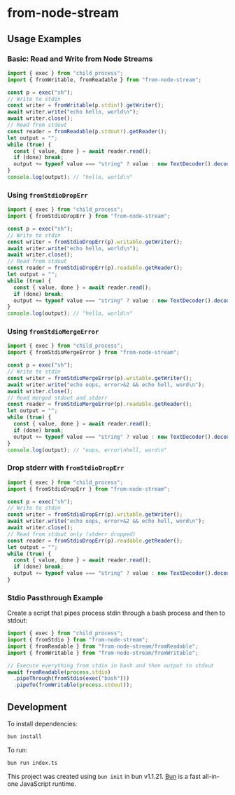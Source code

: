 # from-node-stream

## Usage Examples

### Basic: Read and Write from Node Streams

```ts
import { exec } from "child_process";
import { fromWritable, fromReadable } from "from-node-stream";

const p = exec("sh");
// Write to stdin
const writer = fromWritable(p.stdin!).getWriter();
await writer.write("echo hello, world\n");
await writer.close();
// Read from stdout
const reader = fromReadable(p.stdout!).getReader();
let output = "";
while (true) {
  const { value, done } = await reader.read();
  if (done) break;
  output += typeof value === "string" ? value : new TextDecoder().decode(value);
}
console.log(output); // "hello, world\n"
```

### Using `fromStdioDropErr`

```ts
import { exec } from "child_process";
import { fromStdioDropErr } from "from-node-stream";

const p = exec("sh");
// Write to stdin
const writer = fromStdioDropErr(p).writable.getWriter();
await writer.write("echo hello, world\n");
await writer.close();
// Read from stdout
const reader = fromStdioDropErr(p).readable.getReader();
let output = "";
while (true) {
  const { value, done } = await reader.read();
  if (done) break;
  output += typeof value === "string" ? value : new TextDecoder().decode(value);
}
console.log(output); // "hello, world\n"
```

### Using `fromStdioMergeError`

```ts
import { exec } from "child_process";
import { fromStdioMergeError } from "from-node-stream";

const p = exec("sh");
// Write to stdin
const writer = fromStdioMergeError(p).writable.getWriter();
await writer.write("echo oops, error>&2 && echo hell, word\n");
await writer.close();
// Read merged stdout and stderr
const reader = fromStdioMergeError(p).readable.getReader();
let output = "";
while (true) {
  const { value, done } = await reader.read();
  if (done) break;
  output += typeof value === "string" ? value : new TextDecoder().decode(value);
}
console.log(output); // "oops, error\nhell, word\n"
```

### Drop stderr with `fromStdioDropErr`

```ts
import { exec } from "child_process";
import { fromStdioDropErr } from "from-node-stream";

const p = exec("sh");
// Write to stdin
const writer = fromStdioDropErr(p).writable.getWriter();
await writer.write("echo oops, error>&2 && echo hell, word\n");
await writer.close();
// Read from stdout only (stderr dropped)
const reader = fromStdioDropErr(p).readable.getReader();
let output = "";
while (true) {
  const { value, done } = await reader.read();
  if (done) break;
  output += typeof value === "string" ? value : new TextDecoder().decode(value);
}
```

### Stdio Passthrough Example

Create a script that pipes process stdin through a bash process and then to stdout:

```ts
import { exec } from "child_process";
import { fromStdio } from "from-node-stream";
import { fromReadable } from "from-node-stream/fromReadable";
import { fromWritable } from "from-node-stream/fromWritable";

// Execute everything from stdin in bash and then output to stdout
await fromReadable(process.stdin)
  .pipeThrough(fromStdio(exec("bash")))
  .pipeTo(fromWritable(process.stdout));
```

## Development
To install dependencies:

```bash
bun install
```

To run:

```bash
bun run index.ts
```

This project was created using `bun init` in bun v1.1.21. [Bun](https://bun.sh) is a fast all-in-one JavaScript runtime.
